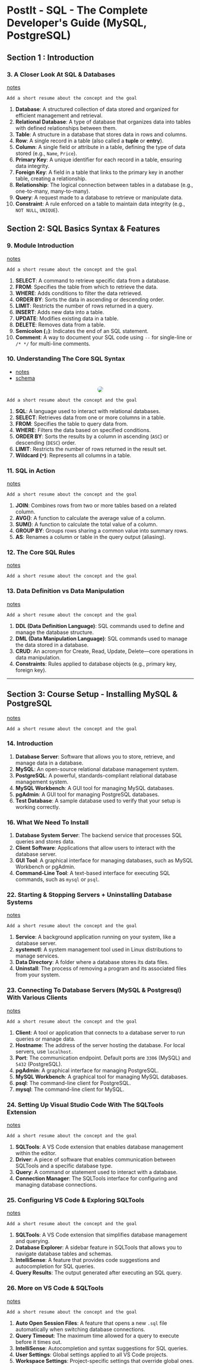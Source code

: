 # PostIt - SQL - The Complete Developer's Guide (MySQL, PostgreSQL)

## Section 1 : Introduction

### **3. A Closer Look At SQL & Databases**

[notes](../01.Section1.Introduction/3.A-Closer-Look-At-SQL&Databases/notes.md)

`Add a short resume about the concept and the goal`

1. **Database**: A structured collection of data stored and organized for efficient management and retrieval.
2. **Relational Database**: A type of database that organizes data into tables with defined relationships between them.
3. **Table**: A structure in a database that stores data in rows and columns.
4. **Row**: A single record in a table (also called a **tuple** or **entry**).
5. **Column**: A single field or attribute in a table, defining the type of data stored (e.g., `Name`, `Price`).
6. **Primary Key**: A unique identifier for each record in a table, ensuring data integrity.
7. **Foreign Key**: A field in a table that links to the primary key in another table, creating a relationship.
8. **Relationship**: The logical connection between tables in a database (e.g., one-to-many, many-to-many).
9. **Query**: A request made to a database to retrieve or manipulate data.
10. **Constraint**: A rule enforced on a table to maintain data integrity (e.g., `NOT NULL`, `UNIQUE`).

## **Section 2: SQL Basics Syntax & Features**

### **9. Module Introduction**

[notes](../02.Section2.SQL-Basics-Syntax&Features/09.Module-Introduction/notes.md)

`Add a short resume about the concept and the goal`

1. **SELECT**: A command to retrieve specific data from a database.
2. **FROM**: Specifies the table from which to retrieve the data.
3. **WHERE**: Adds conditions to filter the data retrieved.
4. **ORDER BY**: Sorts the data in ascending or descending order.
5. **LIMIT**: Restricts the number of rows returned in a query.
6. **INSERT**: Adds new data into a table.
7. **UPDATE**: Modifies existing data in a table.
8. **DELETE**: Removes data from a table.
9. **Semicolon (`;`)**: Indicates the end of an SQL statement.
10. **Comment**: A way to document your SQL code using `--` for single-line or `/* */` for multi-line comments.

### **10. Understanding The Core SQL Syntax**

- [notes](../02.Section2.SQL-Basics-Syntax&Features/10.Understanding-The-Core-SQL-Syntax/notes.md)
- [schema](../02.Section2.SQL-Basics-Syntax&Features/10.Understanding-The-Core-SQL-Syntax/pdf/core-sql-syntax-rules.png)

<div style="text-align:center">
<img src="../02.Section2.SQL-Basics-Syntax&Features/10.Understanding-The-Core-SQL-Syntax/pdf/core-sql-syntax-rules.png" style="border-radius:10px; ">
</div>

`Add a short resume about the concept and the goal`

1. **SQL**: A language used to interact with relational databases.
2. **SELECT**: Retrieves data from one or more columns in a table.
3. **FROM**: Specifies the table to query data from.
4. **WHERE**: Filters the data based on specified conditions.
5. **ORDER BY**: Sorts the results by a column in ascending (`ASC`) or descending (`DESC`) order.
6. **LIMIT**: Restricts the number of rows returned in the result set.
7. **Wildcard (`*`)**: Represents all columns in a table.

### **11. SQL in Action**

[notes](../02.Section2.SQL-Basics-Syntax&Features/11.SQL-in-Action/notes.md)

`Add a short resume about the concept and the goal`

1. **JOIN**: Combines rows from two or more tables based on a related column.
2. **AVG()**: A function to calculate the average value of a column.
3. **SUM()**: A function to calculate the total value of a column.
4. **GROUP BY**: Groups rows sharing a common value into summary rows.
5. **AS**: Renames a column or table in the query output (aliasing).

### **12. The Core SQL Rules**

[notes](../02.Section2.SQL-Basics-Syntax&Features/12.The-Core-SQL-Rules/notes.md)

`Add a short resume about the concept and the goal`

### **13. Data Definition vs Data Manipulation**

[notes](../02.Section2.SQL-Basics-Syntax&Features/13.Data-DefinitionvsData-Manipulation/notes.md)

`Add a short resume about the concept and the goal`

1. **DDL (Data Definition Language)**: SQL commands used to define and manage the database structure.
2. **DML (Data Manipulation Language)**: SQL commands used to manage the data stored in a database.
3. **CRUD**: An acronym for Create, Read, Update, Delete—core operations in data manipulation.
4. **Constraints**: Rules applied to database objects (e.g., primary key, foreign key).

---

## Section 3: Course Setup - Installing MySQL & PostgreSQL

[notes](../02.Section2.SQL-Basics-Syntax&Features/12.The-Core-SQL-Rules/notes.md)

`Add a short resume about the concept and the goal`

### **14. Introduction**

1. **Database Server**: Software that allows you to store, retrieve, and manage data in a database.
2. **MySQL**: An open-source relational database management system.
3. **PostgreSQL**: A powerful, standards-compliant relational database management system.
4. **MySQL Workbench**: A GUI tool for managing MySQL databases.
5. **pgAdmin**: A GUI tool for managing PostgreSQL databases.
6. **Test Database**: A sample database used to verify that your setup is working correctly.

### 16. What We Need To Install

1. **Database System Server**: The backend service that processes SQL queries and stores data.
2. **Client Software**: Applications that allow users to interact with the database server.
3. **GUI Tool**: A graphical interface for managing databases, such as MySQL Workbench or pgAdmin.
4. **Command-Line Tool**: A text-based interface for executing SQL commands, such as `mysql` or `psql`.

### **22. Starting & Stopping Servers + Uninstalling Database Systems**

[notes](../04.Section3.Course-Setup.Intalling-MYSQL&Postgresql/22.Starting&Stopping-Servers+Uninstalling-Database-Systems/notes.md)

`Add a short resume about the concept and the goal`

1. **Service**: A background application running on your system, like a database server.
2. **systemctl**: A system management tool used in Linux distributions to manage services.
3. **Data Directory**: A folder where a database stores its data files.
4. **Uninstall**: The process of removing a program and its associated files from your system.

### 23. Connecting To Database Servers (MySQL & Postgresql) With Various Clients

[notes](../04.Section3.Course-Setup.Intalling-MYSQL&Postgresql/23.Connecting-To-Database-Servers-MySQL&Postgresql-With-Various-Clients/notes.md)

`Add a short resume about the concept and the goal`

1. **Client**: A tool or application that connects to a database server to run queries or manage data.
2. **Hostname**: The address of the server hosting the database. For local servers, use `localhost`.
3. **Port**: The communication endpoint. Default ports are `3306` (MySQL) and `5432` (PostgreSQL).
4. **pgAdmin**: A graphical interface for managing PostgreSQL.
5. **MySQL Workbench**: A graphical tool for managing MySQL databases.
6. **psql**: The command-line client for PostgreSQL.
7. **mysql**: The command-line client for MySQL.

### **24. Setting Up Visual Studio Code With The SQLTools Extension**

[notes](../04.Section3.Course-Setup.Intalling-MYSQL&Postgresql/24.Setting-Up-Visual-Studio-Code-With-The-SQLTools-Extension/notes.md)

`Add a short resume about the concept and the goal`

1. **SQLTools**: A VS Code extension that enables database management within the editor.
2. **Driver**: A piece of software that enables communication between SQLTools and a specific database type.
3. **Query**: A command or statement used to interact with a database.
4. **Connection Manager**: The SQLTools interface for configuring and managing database connections.

### **25. Configuring VS Code & Exploring SQLTools**

[notes](../04.Section3.Course-Setup.Intalling-MYSQL&Postgresql/25.ConfiguringVSCode&Exploring-SQLTools/notes.md)

`Add a short resume about the concept and the goal`

1. **SQLTools**: A VS Code extension that simplifies database management and querying.
2. **Database Explorer**: A sidebar feature in SQLTools that allows you to navigate database tables and schemas.
3. **IntelliSense**: A feature that provides code suggestions and autocompletion for SQL queries.
4. **Query Results**: The output generated after executing an SQL query.

### **26. More on VS Code & SQLTools**

[notes](../04.Section3.Course-Setup.Intalling-MYSQL&Postgresql/26.More-OnVSCode&SQLTools/notes.md)

`Add a short resume about the concept and the goal`

1. **Auto Open Session Files**: A feature that opens a new `.sql` file automatically when switching database connections.
2. **Query Timeout**: The maximum time allowed for a query to execute before it times out.
3. **IntelliSense**: Autocompletion and syntax suggestions for SQL queries.
4. **User Settings**: Global settings applied to all VS Code projects.
5. **Workspace Settings**: Project-specific settings that override global ones.
